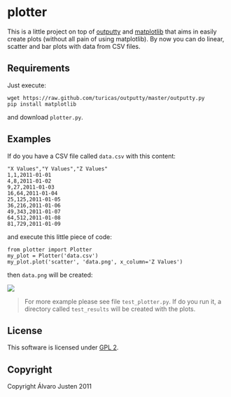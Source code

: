 plotter
=======

This is a little project on top of
[outputty](https://github.com/turicas/outputty) and
[matplotlib](http://matplotlib.sourceforge.net/) that aims in easily create
plots (without all pain of using matplotlib). By now you can do linear, scatter
and bar plots with data from CSV files.


Requirements
------------

Just execute:

    wget https://raw.github.com/turicas/outputty/master/outputty.py
    pip install matplotlib

and download `plotter.py`.


Examples
--------

If do you have a CSV file called `data.csv` with this content:

    "X Values","Y Values","Z Values"
    1,1,2011-01-01
    4,8,2011-01-02
    9,27,2011-01-03
    16,64,2011-01-04
    25,125,2011-01-05
    36,216,2011-01-06
    49,343,2011-01-07
    64,512,2011-01-08
    81,729,2011-01-09

and execute this little piece of code:

    from plotter import Plotter
    my_plot = Plotter('data.csv')
    my_plot.plot('scatter', 'data.png', x_column='Z Values')

then `data.png` will be created:

<img src="http://www.justen.eng.br/projects/plotter/img/data.png">

> For more example please see file `test_plotter.py`. If do you run it, a
> directory called `test_results` will be created with the plots.


License
-------

This software is licensed under
[GPL 2](http://www.gnu.org/licenses/gpl-2.0.html).


Copyright
---------

Copyright Álvaro Justen 2011
